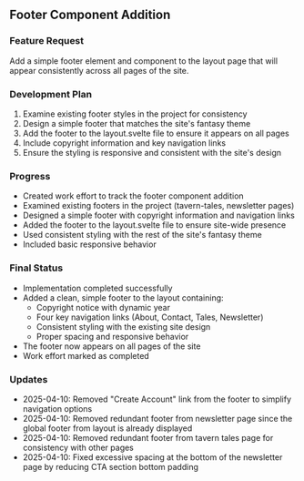 ## Footer Component Addition

### Feature Request
Add a simple footer element and component to the layout page that will appear consistently across all pages of the site.

### Development Plan
1. Examine existing footer styles in the project for consistency
2. Design a simple footer that matches the site's fantasy theme
3. Add the footer to the layout.svelte file to ensure it appears on all pages
4. Include copyright information and key navigation links
5. Ensure the styling is responsive and consistent with the site's design

### Progress
- Created work effort to track the footer component addition
- Examined existing footers in the project (tavern-tales, newsletter pages)
- Designed a simple footer with copyright information and navigation links
- Added the footer to the layout.svelte file to ensure site-wide presence
- Used consistent styling with the rest of the site's fantasy theme
- Included basic responsive behavior

### Final Status
- Implementation completed successfully
- Added a clean, simple footer to the layout containing:
  - Copyright notice with dynamic year
  - Four key navigation links (About, Contact, Tales, Newsletter)
  - Consistent styling with the existing site design
  - Proper spacing and responsive behavior
- The footer now appears on all pages of the site
- Work effort marked as completed

### Updates
- 2025-04-10: Removed "Create Account" link from the footer to simplify navigation options
- 2025-04-10: Removed redundant footer from newsletter page since the global footer from layout is already displayed
- 2025-04-10: Removed redundant footer from tavern tales page for consistency with other pages
- 2025-04-10: Fixed excessive spacing at the bottom of the newsletter page by reducing CTA section bottom padding